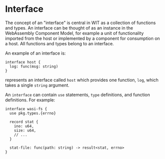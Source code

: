 # Interface

The concept of an "interface" is central in WIT as a collection of functions
and types. An interface can be thought of as an instance in the WebAssembly
Component Model, for example a unit of functionality imported from the host or
implemented by a component for consumption on a host. All functions and types
belong to an interface.

An example of an interface is:

```wit
interface host {
  log: func(msg: string)
}

```

represents an interface called `host` which provides one function, `log`, which
takes a single `string` argument.

An `interface` can contain `use` statements, `type` definitions,
and function definitions. For example:

```wit
interface wasi-fs {
  use pkg.types.{errno}

  record stat {
    ino: u64,
    size: u64,
    // ...
  }

  stat-file: func(path: string) -> result<stat, errno>
}
```
